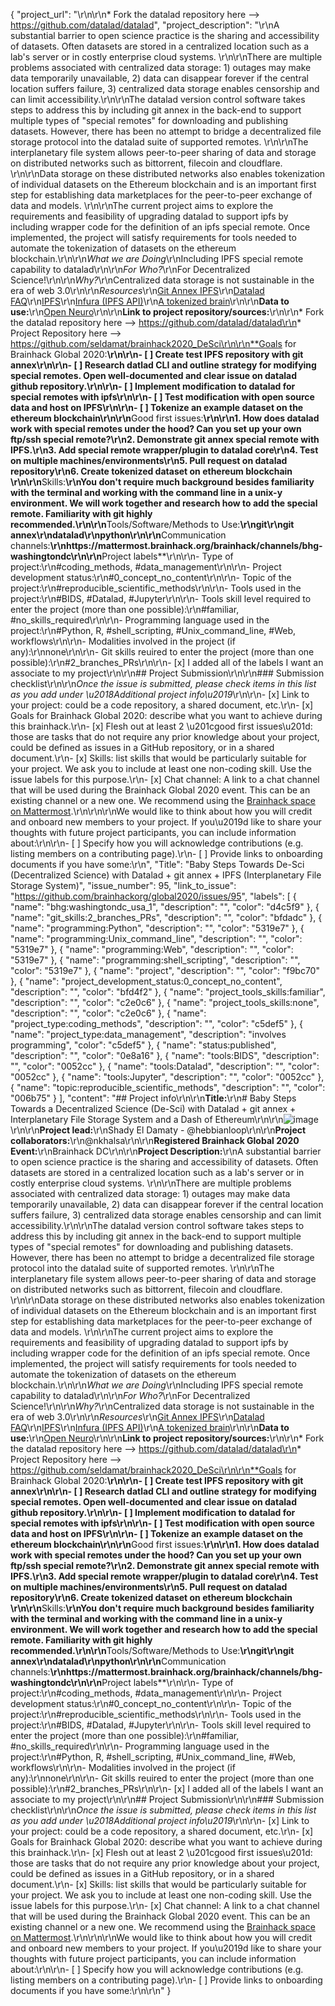 {
  "project_url": "\r\n\r\n* Fork the datalad repository here --> https://github.com/datalad/datalad",
  "project_description": "\r\nA substantial barrier to open science practice is the sharing and accessibility of datasets. Often datasets are stored in a centralized location such as a lab's server or in costly enterprise cloud systems. \r\n\r\nThere are multiple problems associated with centralized data storage: 1) outages may make data temporarily unavailable, 2) data can disappear forever if the central location suffers failure, 3) centralized data storage enables censorship and can limit accessibility.\r\n\r\nThe datalad version control software takes steps to address this by including git annex in the back-end to support multiple types of \"special remotes\" for downloading and publishing datasets. However, there has been no attempt to bridge a decentralized file storage protocol into the datalad suite of supported remotes. \r\n\r\nThe interplanetary file system allows peer-to-peer sharing of data and storage on distributed networks such as bittorrent, filecoin and cloudflare. \r\n\r\nData storage on these distributed networks also enables tokenization of individual datasets on the Ethereum blockchain and is an important first step for establishing data marketplaces for the peer-to-peer exchange of data and models. \r\n\r\nThe current project aims to explore the requirements and feasibility of upgrading datalad to support ipfs by including wrapper code for the definition of an ipfs special remote. Once implemented, the project will satisfy requirements for tools needed to automate the tokenization of datasets on the ethereum blockchain.\r\n\r\n*What we are Doing*\r\nIncluding IPFS special remote capability to datalad\r\n\r\n*For Who?*\r\nFor Decentralized Science!\r\n\r\n*Why?*\r\nCentralized data storage is not sustainable in the era of web 3.0\r\n\r\n*Resources*\r\n[Git Annex IPFS](https://git-annex.branchable.com/special_remotes/ipfs/)\r\n[Datalad FAQ](http://handbook.datalad.org/en/latest/basics/101-180-FAQ.html)\r\n[IPFS](https://ipfs.io/)\r\n[Infura (IPFS API)](https://infura.io/)\r\n[A tokenized brain](https://opensea.io/assets/0x60f80121c31a0d46b5279700f9df786054aa5ee5/13071)\r\n\r\n**Data to use:**\r\n[Open Neuro](https://openneuro.org/)\r\n\r\n**Link to project repository/sources:**\r\n\r\n* Fork the datalad repository here --> https://github.com/datalad/datalad\r\n* Project Repository here --> https://github.com/seldamat/brainhack2020_DeSci\r\n\r\n**Goals for Brainhack Global 2020:**\r\n\r\n- [ ] Create test IPFS repository with git annex\r\n\r\n- [ ] Research datlad CLI and outline strategy for modifying special remotes. Open well-documented and clear issue on datalad github repository.\r\n\r\n- [ ] Implement modification to datalad for special remotes with ipfs\r\n\r\n- [ ] Test modification with open source data and host on IPFS\r\n\r\n- [ ] Tokenize an example dataset on the ethereum blockchain\r\n\r\n**Good first issues:**\r\n\r\n1. How does datalad work with special remotes under the hood? Can you set up your own ftp/ssh special remote?\r\n2. Demonstrate git annex special remote with IPFS.\r\n3. Add special remote wrapper/plugin to datalad core\r\n4. Test on multiple machines/environments\r\n5. Pull request on datalad repository\r\n6. Create tokenized dataset on ethereum blockchain \r\n\r\n**Skills:**\r\nYou don't require much background besides familiarity with the terminal and working with the command line in a unix-y environment. We will work together and research how to add the special remote. Familiarity with git highly recommended.\r\n\r\n**Tools/Software/Methods to Use:**\r\ngit\r\ngit annex\r\ndatalad\r\npython\r\n\r\n**Communication channels:**\r\nhttps://mattermost.brainhack.org/brainhack/channels/bhg-washingtondc\r\n\r\n**Project labels**\r\n\r\n- Type of project:\r\n#coding_methods, #data_management\r\n\r\n- Project development status:\r\n#0_concept_no_content\r\n\r\n- Topic of the project:\r\n#reproducible_scientific_methods\r\n\r\n- Tools used in the project:\r\n#BIDS, #Datalad, #Jupyter\r\n\r\n- Tools skill level required to enter the project (more than one possible):\r\n#familiar, #no_skills_required\r\n\r\n- Programming language used in the project:\r\n#Python, R, #shell_scripting, #Unix_command_line, #Web, workflows\r\n\r\n- Modalities involved in the project (if any):\r\nnone\r\n\r\n- Git skills reuired to enter the project (more than one possible):\r\n#2_branches_PRs\r\n\r\n- [x] I added all of the labels I want an associate to my project\r\n\r\n## Project Submission\r\n\r\n### Submission checklist\r\n\r\n*Once the issue is submitted, please check items in this list as you add under \u2018Additional project info\u2019*\r\n\r\n- [x] Link to your project: could be a code repository, a shared document, etc.\r\n- [x] Goals for Brainhack Global 2020: describe what you want to achieve during this brainhack.\r\n- [x] Flesh out at least 2 \u201cgood first issues\u201d: those are tasks that do not require any prior knowledge about your project, could be defined as issues in a GitHub repository, or in a shared document.\r\n- [x] Skills: list skills that would be particularly suitable for your project. We ask you to include at least one non-coding skill. Use the issue labels for this purpose.\r\n- [x] Chat channel: A link to a chat channel that will be used during the Brainhack Global 2020 event. This can be an existing channel or a new one. We recommend using the [Brainhack space on Mattermost](https://mattermost.brainhack.org/).\r\n<!-- [ ] Video channel: A link to a video channel that will be used during the Brainhack Global 2020 Brainhack. This can be an existing channel or a new one. For instance a [Jitsi meet room](https://meet.jit.si/). **Please, do not make the video channel public in here**: post a message in your chat channel and pin it so that it remains private, you do not get undesired content, and contributors can still have access to it.\r\n\r\nOptionally, you can also include information about:\r\n\r\n- [ ] Number of participants required.\r\n- [ ] Twitter-sized summary of your project pitch.\r\n- [ ] Provide an image of your project for the Brainhack Global 2020 website. \r\n\r\n<!-- You can put an image anywhere in this issue and it will be used to build your project page on the website. -->\r\n\r\nWe would like to think about how you will credit and onboard new members to your project. If you\u2019d like to share your thoughts with future project participants, you can include information about:\r\n\r\n- [ ] Specify how you will acknowledge contributions (e.g. listing members on a contributing page).\r\n- [ ] Provide links to onboarding documents if you have some:\r\n",
  "Title": "Baby Steps Towards De-Sci (Decentralized Science) with Datalad + git annex + IPFS (Interplanetary File Storage System)",
  "issue_number": 95,
  "link_to_issue": "https://github.com/brainhackorg/global2020/issues/95",
  "labels": [
    {
      "name": "bhg:washingtondc_usa_1",
      "description": "",
      "color": "d4c5f9"
    },
    {
      "name": "git_skills:2_branches_PRs",
      "description": "",
      "color": "bfdadc"
    },
    {
      "name": "programming:Python",
      "description": "",
      "color": "5319e7"
    },
    {
      "name": "programming:Unix_command_line",
      "description": "",
      "color": "5319e7"
    },
    {
      "name": "programming:Web",
      "description": "",
      "color": "5319e7"
    },
    {
      "name": "programming:shell_scripting",
      "description": "",
      "color": "5319e7"
    },
    {
      "name": "project",
      "description": "",
      "color": "f9bc70"
    },
    {
      "name": "project_development_status:0_concept_no_content",
      "description": "",
      "color": "bfd4f2"
    },
    {
      "name": "project_tools_skills:familiar",
      "description": "",
      "color": "c2e0c6"
    },
    {
      "name": "project_tools_skills:none",
      "description": "",
      "color": "c2e0c6"
    },
    {
      "name": "project_type:coding_methods",
      "description": "",
      "color": "c5def5"
    },
    {
      "name": "project_type:data_management",
      "description": "involves programming",
      "color": "c5def5"
    },
    {
      "name": "status:published",
      "description": "",
      "color": "0e8a16"
    },
    {
      "name": "tools:BIDS",
      "description": "",
      "color": "0052cc"
    },
    {
      "name": "tools:Datalad",
      "description": "",
      "color": "0052cc"
    },
    {
      "name": "tools:Jupyter",
      "description": "",
      "color": "0052cc"
    },
    {
      "name": "topic:reproducible_scientific_methods",
      "description": "",
      "color": "006b75"
    }
  ],
  "content": "## Project info\r\n\r\n**Title:**\r\n# Baby Steps Towards a Decentralized Science (De-Sci) with Datalad + git annex + Interplanetary File Storage System and a Dash of Ethereum\r\n\r\n![image](https://user-images.githubusercontent.com/1558845/101986235-ced94200-3c5a-11eb-9ddb-9dc896b34c47.png)\r\n\r\n**Project lead:**\r\nShady El Damaty - @hebbianloop\r\n\r\n**Project collaborators:**\r\n@nkhalsa\r\n\r\n**Registered Brainhack Global 2020 Event:**\r\nBrainhack DC\r\n\r\n**Project Description:**\r\nA substantial barrier to open science practice is the sharing and accessibility of datasets. Often datasets are stored in a centralized location such as a lab's server or in costly enterprise cloud systems. \r\n\r\nThere are multiple problems associated with centralized data storage: 1) outages may make data temporarily unavailable, 2) data can disappear forever if the central location suffers failure, 3) centralized data storage enables censorship and can limit accessibility.\r\n\r\nThe datalad version control software takes steps to address this by including git annex in the back-end to support multiple types of \"special remotes\" for downloading and publishing datasets. However, there has been no attempt to bridge a decentralized file storage protocol into the datalad suite of supported remotes. \r\n\r\nThe interplanetary file system allows peer-to-peer sharing of data and storage on distributed networks such as bittorrent, filecoin and cloudflare. \r\n\r\nData storage on these distributed networks also enables tokenization of individual datasets on the Ethereum blockchain and is an important first step for establishing data marketplaces for the peer-to-peer exchange of data and models. \r\n\r\nThe current project aims to explore the requirements and feasibility of upgrading datalad to support ipfs by including wrapper code for the definition of an ipfs special remote. Once implemented, the project will satisfy requirements for tools needed to automate the tokenization of datasets on the ethereum blockchain.\r\n\r\n*What we are Doing*\r\nIncluding IPFS special remote capability to datalad\r\n\r\n*For Who?*\r\nFor Decentralized Science!\r\n\r\n*Why?*\r\nCentralized data storage is not sustainable in the era of web 3.0\r\n\r\n*Resources*\r\n[Git Annex IPFS](https://git-annex.branchable.com/special_remotes/ipfs/)\r\n[Datalad FAQ](http://handbook.datalad.org/en/latest/basics/101-180-FAQ.html)\r\n[IPFS](https://ipfs.io/)\r\n[Infura (IPFS API)](https://infura.io/)\r\n[A tokenized brain](https://opensea.io/assets/0x60f80121c31a0d46b5279700f9df786054aa5ee5/13071)\r\n\r\n**Data to use:**\r\n[Open Neuro](https://openneuro.org/)\r\n\r\n**Link to project repository/sources:**\r\n\r\n* Fork the datalad repository here --> https://github.com/datalad/datalad\r\n* Project Repository here --> https://github.com/seldamat/brainhack2020_DeSci\r\n\r\n**Goals for Brainhack Global 2020:**\r\n\r\n- [ ] Create test IPFS repository with git annex\r\n\r\n- [ ] Research datlad CLI and outline strategy for modifying special remotes. Open well-documented and clear issue on datalad github repository.\r\n\r\n- [ ] Implement modification to datalad for special remotes with ipfs\r\n\r\n- [ ] Test modification with open source data and host on IPFS\r\n\r\n- [ ] Tokenize an example dataset on the ethereum blockchain\r\n\r\n**Good first issues:**\r\n\r\n1. How does datalad work with special remotes under the hood? Can you set up your own ftp/ssh special remote?\r\n2. Demonstrate git annex special remote with IPFS.\r\n3. Add special remote wrapper/plugin to datalad core\r\n4. Test on multiple machines/environments\r\n5. Pull request on datalad repository\r\n6. Create tokenized dataset on ethereum blockchain \r\n\r\n**Skills:**\r\nYou don't require much background besides familiarity with the terminal and working with the command line in a unix-y environment. We will work together and research how to add the special remote. Familiarity with git highly recommended.\r\n\r\n**Tools/Software/Methods to Use:**\r\ngit\r\ngit annex\r\ndatalad\r\npython\r\n\r\n**Communication channels:**\r\nhttps://mattermost.brainhack.org/brainhack/channels/bhg-washingtondc\r\n\r\n**Project labels**\r\n\r\n- Type of project:\r\n#coding_methods, #data_management\r\n\r\n- Project development status:\r\n#0_concept_no_content\r\n\r\n- Topic of the project:\r\n#reproducible_scientific_methods\r\n\r\n- Tools used in the project:\r\n#BIDS, #Datalad, #Jupyter\r\n\r\n- Tools skill level required to enter the project (more than one possible):\r\n#familiar, #no_skills_required\r\n\r\n- Programming language used in the project:\r\n#Python, R, #shell_scripting, #Unix_command_line, #Web, workflows\r\n\r\n- Modalities involved in the project (if any):\r\nnone\r\n\r\n- Git skills reuired to enter the project (more than one possible):\r\n#2_branches_PRs\r\n\r\n- [x] I added all of the labels I want an associate to my project\r\n\r\n## Project Submission\r\n\r\n### Submission checklist\r\n\r\n*Once the issue is submitted, please check items in this list as you add under \u2018Additional project info\u2019*\r\n\r\n- [x] Link to your project: could be a code repository, a shared document, etc.\r\n- [x] Goals for Brainhack Global 2020: describe what you want to achieve during this brainhack.\r\n- [x] Flesh out at least 2 \u201cgood first issues\u201d: those are tasks that do not require any prior knowledge about your project, could be defined as issues in a GitHub repository, or in a shared document.\r\n- [x] Skills: list skills that would be particularly suitable for your project. We ask you to include at least one non-coding skill. Use the issue labels for this purpose.\r\n- [x] Chat channel: A link to a chat channel that will be used during the Brainhack Global 2020 event. This can be an existing channel or a new one. We recommend using the [Brainhack space on Mattermost](https://mattermost.brainhack.org/).\r\n<!-- [ ] Video channel: A link to a video channel that will be used during the Brainhack Global 2020 Brainhack. This can be an existing channel or a new one. For instance a [Jitsi meet room](https://meet.jit.si/). **Please, do not make the video channel public in here**: post a message in your chat channel and pin it so that it remains private, you do not get undesired content, and contributors can still have access to it.\r\n\r\nOptionally, you can also include information about:\r\n\r\n- [ ] Number of participants required.\r\n- [ ] Twitter-sized summary of your project pitch.\r\n- [ ] Provide an image of your project for the Brainhack Global 2020 website. \r\n\r\n<!-- You can put an image anywhere in this issue and it will be used to build your project page on the website. -->\r\n\r\nWe would like to think about how you will credit and onboard new members to your project. If you\u2019d like to share your thoughts with future project participants, you can include information about:\r\n\r\n- [ ] Specify how you will acknowledge contributions (e.g. listing members on a contributing page).\r\n- [ ] Provide links to onboarding documents if you have some:\r\n\r\n"
}